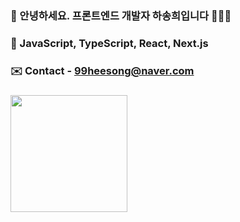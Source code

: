### 🌹 안녕하세요. 프론트엔드 개발자 하송희입니다 👩🏻‍💻
### 💙 JavaScript, TypeScript, React, Next.js
### ✉️ Contact - 99heesong@naver.com
### <a href="https://velog.io/@99heesong"><img width="187" src="https://github.com/Songhee99/Songhee99/assets/74524184/eaffb0d8-382d-4203-83f2-a80c852a22d5"></a>
